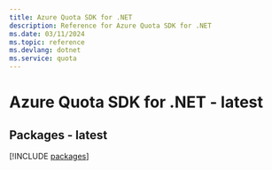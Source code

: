 ```yaml
---
title: Azure Quota SDK for .NET
description: Reference for Azure Quota SDK for .NET
ms.date: 03/11/2024
ms.topic: reference
ms.devlang: dotnet
ms.service: quota
---
```

# Azure Quota SDK for .NET - latest
## Packages - latest
[!INCLUDE [packages](quota-index.md)]